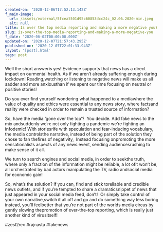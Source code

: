 ```yaml
---
created-on: '2020-12-06T17:52:13.142Z'
f_main-image:
  url: /assets/external/5fcea5501d95c60853dcc24c_02.06.2020-min.jpeg
  alt: null
title: Is over the top media reporting and making a more negative you?
slug: is-over-the-top-media-reporting-and-making-a-more-negative-you
f_date: '2020-06-02T00:00:00.000Z'
updated-on: '2020-12-07T21:57:43.295Z'
published-on: '2020-12-07T22:01:33.943Z'
layout: '[post].html'
tags: post
---
```


Well the short answeris yes! Evidence supports that news has a direct impact on ourmental health. As if we aren’t already suffering enough during lockdown! Reading,watching or listening to negative news will make us all sadder and more anxiousthan if we spent our time focusing on neutral or positive stories!

Do you ever find yourself wondering what happened to a mediawhere the value of quality and ethics were essential to any news story, where factsand reality were checked in order to remain a trusted source of information?

So, have the media ‘gone over the top’?  You decide. Add fake news to the mix andsuddenly we’re not only fighting a pandemic we’re fighting an infodemic! With storiesrife with speculation and fear-inducing vocabulary, the media controlsthe narrative, instead of being part of the solution they chose to fan thefires of negativity,  Instead focusing onpromoting the more sensationalists aspects of any news event, sending audiencesrushing to make sense of it all.

We turn to search engines and social media, in order to seekthe truth, where only a fraction of the information might be reliable, a lot ofit won’t be, all orchestrated by bad actors manipulating the TV, radio andsocial media for economic gain!

So, what’s the solution? If you can, find and stick toreliable and credible news outlets, and if you’re tempted to share a dramaticsnippet of news that just appeared in your social media feed, don’t!  Or simply take control of your own narrative,switch it all off and go and do something way less boring instead, you’ll feelbetter that you’re not part of the worlds media circus by gently slowing thepromotion of over-the-top reporting, which is really just another kind of virusitself!

#zest2rec #rajnasta #fakenews
